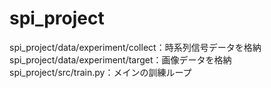 # spi_project

spi_project/data/experiment/collect：時系列信号データを格納 <br>
spi_project/data/experiment/target：画像データを格納 <br>
spi_project/src/train.py：メインの訓練ループ
